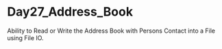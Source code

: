 # Day27_Address_Book
Ability to Read or Write the Address Book with Persons Contact into a File using File IO.
